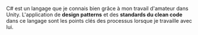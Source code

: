 

C# est un langage que je connais bien grâce à mon travail d'amateur dans Unity. L'application de **design patterns** et des **standards du clean code** dans ce langage sont les points clés des processus lorsque je travaille avec lui.
